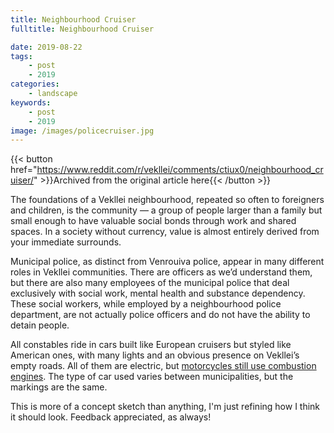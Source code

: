 ```yaml
---
title: Neighbourhood Cruiser
fulltitle: Neighbourhood Cruiser

date: 2019-08-22
tags:
    - post
    - 2019
categories:
    - landscape
keywords:
    - post
    - 2019
image: /images/policecruiser.jpg
---
```

{{< button href="https://www.reddit.com/r/vekllei/comments/ctiux0/neighbourhood_cruiser/" >}}Archived from the original article here{{< /button >}}

The foundations of a Vekllei neighbourhood, repeated so often to foreigners and children, is the community — a group of people larger than a family but small enough to have valuable social bonds through work and shared spaces. In a society without currency, value is almost entirely derived from your immediate surrounds.

Municipal police, as distinct from Venrouiva police, appear in many different roles in Vekllei communities. There are officers as we’d understand them, but there are also many employees of the municipal police that deal exclusively with social work, mental health and substance dependency. These social workers, while employed by a neighbourhood police department, are not actually police officers and do not have the ability to detain people.

All constables ride in cars built like European cruisers but styled like American ones, with many lights and an obvious presence on Vekllei’s empty roads. All of them are electric, but [motorcycles still use combustion engines](https://www.reddit.com/r/worldbuilding/comments/a7ltvy/the_suburban_constabulary/). The type of car used varies between municipalities, but the markings are the same.

This is more of a concept sketch than anything, I'm just refining how I think it should look. Feedback appreciated, as always!
